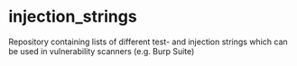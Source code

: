 # injection_strings
Repository containing lists of different test- and injection strings which can be used in vulnerability scanners (e.g. Burp Suite)
